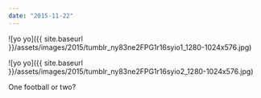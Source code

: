 ```yaml
---
date: "2015-11-22"
---
```


![yo yo]({{ site.baseurl }}/assets/images/2015/tumblr_ny83ne2FPG1r16syio1_1280-1024x576.jpg)

![yo yo]({{ site.baseurl }}/assets/images/2015/tumblr_ny83ne2FPG1r16syio2_1280-1024x576.jpg)

One football or two?
